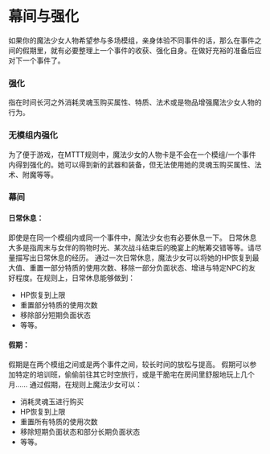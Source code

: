 # 幕间与强化

如果你的魔法少女人物希望参与多场模组，亲身体验不同事件的话，那么在事件之间的假期里，就有必要整理上一个事件的收获、强化自身。在做好充裕的准备后应对下一个事件了。


### 强化

指在时间长河之外消耗灵魂玉购买属性、特质、法术或是物品增强魔法少女人物的行为。


### 无模组内强化

为了便于游戏，在MTTT规则中，魔法少女的人物卡是不会在一个模组/一个事件内得到强化的。她可以得到新的武器和装备，但无法使用她的灵魂玉购买属性、法术、附魔等等。


### 幕间

#### 日常休息：

即使是在同一个模组内或同一个事件中，魔法少女也有必要休息一下。
日常休息大多是指周末与女伴的购物时光、某次战斗结束后的晚宴上的觥筹交错等等。请尽量描写出日常休息的经历。
通过一次日常休息，魔法少女可以将她的HP恢复到最大值、重置一部分特质的使用次数、移除一部分负面状态、增进与特定NPC的友好程度。在规则上，日常休息能够做到：
* HP恢复到上限
* 重置部分特质的使用次数
* 移除部分短期负面状态
* 等等。

#### 假期：

假期是在两个模组之间或是两个事件之间，较长时间的放松与提高。
假期可以参加特定的培训班，偷偷前往其它时空旅行，或是干脆宅在房间里舒服地玩上几个月……
通过假期，在规则上魔法少女可以：
* 消耗灵魂玉进行购买
* HP恢复到上限
* 重置所有特质的使用次数
* 移除短期负面状态和部分长期负面状态
* 等等。
